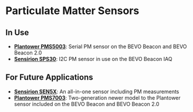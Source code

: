# Particulate Matter Sensors

## In Use

* **[Plantower PMS5003](http://plantower.com/en/content/?108.html)**: Serial PM sensor on the BEVO Beacon and BEVO Beacon 2.0
* **[Sensirion SPS30](https://www.sensirion.com/en/environmental-sensors/particulate-matter-sensors-pm25/)**: I2C PM sensor in use on the BEVO Beacon IAQ

## For Future Applications

* **[Sensirion SEN5X](https://www.sensirion.com/en/environmental-sensors/environmental-sensor-node-sen5x/)**: An all-in-one sensor including PM measurements
* **[Plantower PMS7003](http://plantower.com/en/content/?110.html)**: Two-generation newer model to the Plantower sensor included on the BEVO Beacon and BEVO Beacon 2.0 
